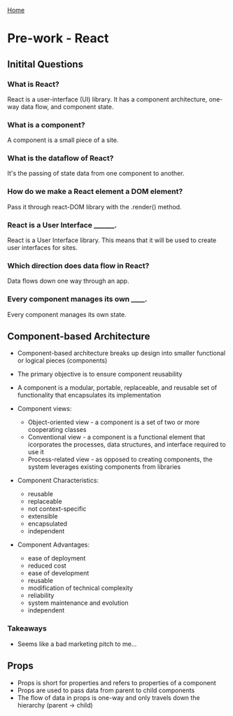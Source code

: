 [Home](../README.md)

# Pre-work - React

## Initital Questions

### What is React?

React is a user-interface (UI) library. It has a component architecture, one-way data flow, and component state.

### What is a component?

A component is a small piece of a site.

### What is the dataflow of React?

It's the passing of state data from one component to another.

### How do we make a React element a DOM element?

Pass it through react-DOM library with the .render() method.

### React is a User Interface ______.

React is a User Interface library. This means that it will be used to create user interfaces for sites.

### Which direction does data flow in React?

Data flows down one way through an app.

### Every component manages its own ____.

Every component manages its own state.

## Component-based Architecture

- Component-based architecture breaks up design into smaller functional or logical pieces (components)
- The primary objective is to ensure component reusability
- A component is a modular, portable, replaceable, and reusable set of functionality that encapsulates its implementation
- Component views:
  - Object-oriented view - a component is a set of two or more cooperating classes
  - Conventional view - a component is a functional element that icorporates the processes, data structures, and interface required to use it
  - Process-related view - as opposed to creating components, the system leverages existing components from libraries

- Component Characteristics:
  - reusable
  - replaceable
  - not context-specific
  - extensible
  - encapsulated
  - independent

- Component Advantages:
  - ease of deployment
  - reduced cost
  - ease of development
  - reusable
  - modification of technical complexity
  - reliability
  - system maintenance and evolution
  - independent

### Takeaways

- Seems like a bad marketing pitch to me...

## Props

- Props is short for properties and refers to properties of a component
- Props are used to pass data from parent to child components
- The flow of data in props is one-way and only travels down the hierarchy (parent -> child)
